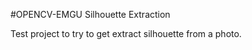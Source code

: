 #OPENCV-EMGU Silhouette Extraction

Test project to try to get extract silhouette from a photo.




